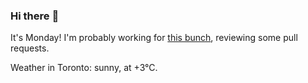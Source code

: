 ### Hi there :wave:

It's Monday! I'm probably working for [this bunch](https://github.com/kohofinancial), reviewing some pull requests.

Weather in Toronto: sunny, at +3°C.
